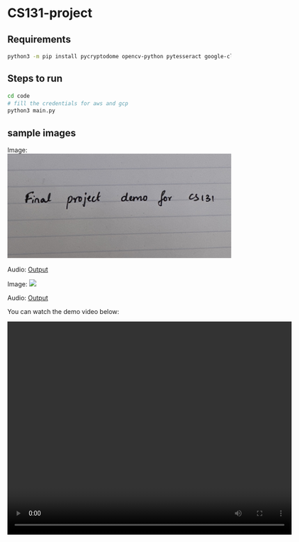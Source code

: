 # CS131-project

## Requirements
```sh
python3 -m pip install pycryptodome opencv-python pytesseract google-cloud-vision google-cloud-translate google-cloud-texttospeech pillow awscli boto3
```

## Steps to run 

```sh 
cd code
# fill the credentials for aws and gcp
python3 main.py
```

## sample images 

Image: 
![](https://github.com/rithvik78/CS131-project/blob/main/assets/Image.jpeg?raw=true)


Audio: 
[Output](https://github.com/rithvik78/CS131-project/raw/main/assets/test1.mp3)

Image: 
![](https://github.com/rithvik78/CS131-project/blob/main/assets/Image2.jpeg?raw=true)


Audio: 
[Output](https://github.com/rithvik78/CS131-project/raw/main/assets/demo.mp3)


You can watch the demo video below:

<video width="640" height="480" controls>
  <source src="https://drive.google.com/file/d/1hebbEsJbwptsKQxF7HFrAWXE57-ICUw7/view?usp=share_link" type="video/mp4">
  Your browser does not support the video tag.
</video>
